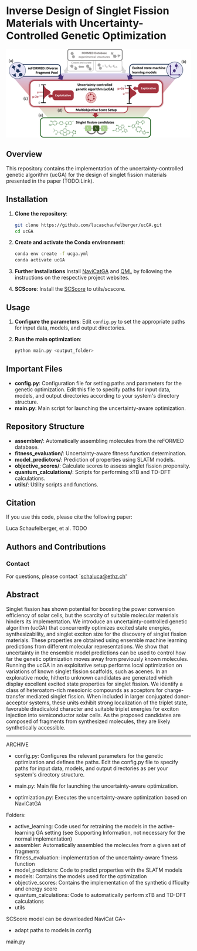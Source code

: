 # Inverse Design of Singlet Fission Materials with Uncertainty-Controlled Genetic Optimization

![Overview](/Overview.png)

## Overview

This repository contains the implementation of the uncertainty-controlled genetic algorithm (ucGA) for the design of singlet fission materials presented in the paper (TODO:Link).


## Installation

1. **Clone the repository**:
    ```bash
    git clone https://github.com/lucaschaufelberger/ucGA.git
    cd ucGA
    ```

2. **Create and activate the Conda environment**:
    ```bash
    conda env create -f ucga.yml
    conda activate ucGA
    ```
3. **Further Installations**
    Install [NaviCatGA](https://github.com/lcmd-epfl/NaviCatGA) and [QML](https://github.com/qmlcode/qml) by following the instructions on the respective project websites.

4. **SCScore**: 
   Install the [SCScore](https://github.com/connorcoley/scscore) to utils/scscore.

## Usage

1. **Configure the parameters**:
   Edit `config.py` to set the appropriate paths for input data, models, and output directories.

2. **Run the main optimization**:
    ```bash
    python main.py <output_folder>
    ```
## Important Files

- **config.py**: Configuration file for setting paths and parameters for the genetic optimization. Edit this file to specify paths for input data, models, and output directories according to your system's directory structure.
- **main.py**: Main script for launching the uncertainty-aware optimization.

## Repository Structure


- **assembler/**: Automatically assembling molecules from the reFORMED database.
- **fitness_evaluation/**: Uncertainty-aware fitness function determination.
- **model_predictors/**: Prediction of properties using SLATM models.
- **objective_scores/**: Calculate scores to assess singlet fission propensity.
- **quantum_calculations/**: Scripts for performing xTB and TD-DFT calculations.
- **utils/**: Utility scripts and functions.




## Citation

If you use this code, please cite the following paper:

Luca Schaufelberger, et al. TODO

## Authors and Contributions

### Contact

For questions, please contact `schaluca@ethz.ch'

## Abstract

Singlet fission has shown potential for boosting the power conversion efficiency of solar cells, but the scarcity of suitable molecular materials hinders its implementation. We introduce an uncertainty-controlled genetic algorithm (ucGA) that concurrently optimizes excited state energies, synthesizability, and singlet exciton size for the discovery of singlet fission materials. These properties are obtained using ensemble machine learning predictions from different molecular representations. We show that uncertainty in the ensemble model predictions can be used to control how far the genetic optimization moves away from previously known molecules. Running the ucGA in an exploitative setup performs local optimization on variations of known singlet fission scaffolds, such as acenes. In an explorative mode, hitherto unknown candidates are generated which display excellent excited state properties for singlet fission. We identify a class of heteroatom-rich mesoionic compounds as acceptors for charge-transfer mediated singlet fission. When included in larger conjugated donor-acceptor systems, these units exhibit strong localization of the triplet state, favorable diradicaloid character and suitable triplet energies for exciton injection into semiconductor solar cells. As the proposed candidates are composed of fragments from synthesized molecules, they are likely synthetically accessible.

---


ARCHIVE
- config.py: Configures the relevant parameters for the genetic optimization and defines the paths. Edit the config.py file to specify paths for input data, models, and output directories as per your system's directory structure.

- main.py: Main file for launching the uncertainty-aware optimization.

- optimization.py: Executes the uncertainty-aware optimization based on NaviCatGA

Folders:
- active_learning: Code used for retraining the models in the active-learning GA setting (see Supporting Information, not necessary for the normal implementation)
- assembler: Automatically assembled the molecules from a given set of fragments
- fitness_evaluation: implementation of the uncertainty-aware fitness function
- model_predictors: Code to predict properties with the SLATM models
- models: Contains the models used for the optimization
- objective_scores: Contains the implementation of the synthetic difficulty and energy score
- quantum_calculations: Code to automatically perform xTB and TD-DFT calculations
- utils


SCScore model can be downloaded
NaviCat GA~  



- adapt paths to models in config


main.py        
